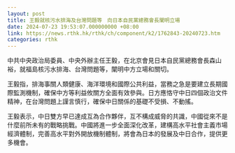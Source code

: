 ```yaml
---
layout: post
title: 王毅就核污水排海及台灣問題等　向日本自民黨總務會長闡明立場
date: 2024-07-23 19:53:07.000000000 +08:00
link: https://news.rthk.hk/rthk/ch/component/k2/1762843-20240723.htm
categories: rthk
---
```


中共中央政治局委員、中央外辦主任王毅，在北京會見日本自民黨總務會長森山裕，就福島核污水排海、台灣問題等，闡明中方立場和關切。

王毅指，排海事關人類健康、海洋環境和國際公共利益，當務之急是要建立長期國際監測機制，確保中方等利益攸關方全面有效參與。日方應恪守中日四個政治文件精神，在台灣問題上謹言慎行，確保中日關係的基礎不受損、不動搖。

王毅表示，中日雙方早已達成互為合作夥伴，互不構成威脅的共識，中國從來不是什麼前所未有的戰略挑戰。中國將進一步全面深化改革，建構高水平社會主義市場經濟體制，完善高水平對外開放機制體制，將會為日本的發展及中日合作，提供更多機會。
